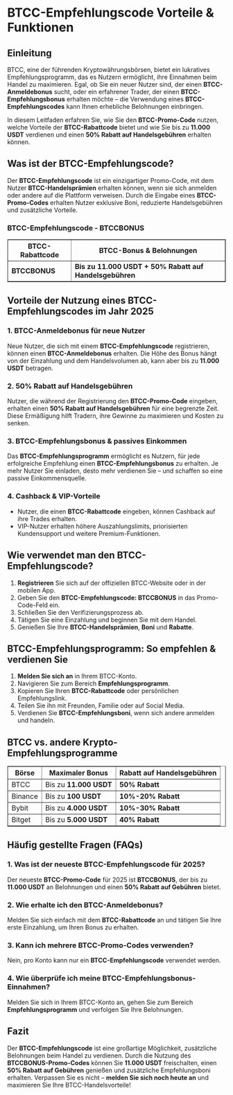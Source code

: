<h1>BTCC-Empfehlungscode Vorteile & Funktionen</h1>
<h2>Einleitung</h2>
<p>BTCC, eine der führenden Kryptowährungsbörsen, bietet ein lukratives Empfehlungsprogramm, das es Nutzern ermöglicht, ihre Einnahmen beim Handel zu maximieren. Egal, ob Sie ein neuer Nutzer sind, der einen <strong>BTCC-Anmeldebonus</strong> sucht, oder ein erfahrener Trader, der einen <strong>BTCC-Empfehlungsbonus</strong> erhalten möchte – die Verwendung eines <strong>BTCC-Empfehlungscodes</strong> kann Ihnen erhebliche Belohnungen einbringen.</p>
<p>In diesem Leitfaden erfahren Sie, wie Sie den <strong>BTCC-Promo-Code</strong> nutzen, welche Vorteile der <strong>BTCC-Rabattcode</strong> bietet und wie Sie bis zu <strong>11.000 USDT</strong> verdienen und einen <strong>50% Rabatt auf Handelsgebühren</strong> erhalten können.</p>

<h2>Was ist der BTCC-Empfehlungscode?</h2>
<p>Der <strong>BTCC-Empfehlungscode</strong> ist ein einzigartiger Promo-Code, mit dem Nutzer <strong>BTCC-Handelsprämien</strong> erhalten können, wenn sie sich anmelden oder andere auf die Plattform verweisen. Durch die Eingabe eines <strong>BTCC-Promo-Codes</strong> erhalten Nutzer exklusive Boni, reduzierte Handelsgebühren und zusätzliche Vorteile.</p>

<h3>BTCC-Empfehlungscode - BTCCBONUS</h3>
<table border="1">
    <tr>
        <th>BTCC-Rabattcode</th>
        <th>BTCC-Bonus & Belohnungen</th>
    </tr>
    <tr>
        <td><strong>BTCCBONUS</strong></td>
        <td><strong>Bis zu 11.000 USDT + 50% Rabatt auf Handelsgebühren</strong></td>
    </tr>
</table>

<h2>Vorteile der Nutzung eines BTCC-Empfehlungscodes im Jahr 2025</h2>

<h3>1. BTCC-Anmeldebonus für neue Nutzer</h3>
<p>Neue Nutzer, die sich mit einem <strong>BTCC-Empfehlungscode</strong> registrieren, können einen <strong>BTCC-Anmeldebonus</strong> erhalten. Die Höhe des Bonus hängt von der Einzahlung und dem Handelsvolumen ab, kann aber bis zu <strong>11.000 USDT</strong> betragen.</p>

<h3>2. 50% Rabatt auf Handelsgebühren</h3>
<p>Nutzer, die während der Registrierung den <strong>BTCC-Promo-Code</strong> eingeben, erhalten einen <strong>50% Rabatt auf Handelsgebühren</strong> für eine begrenzte Zeit. Diese Ermäßigung hilft Tradern, ihre Gewinne zu maximieren und Kosten zu senken.</p>

<h3>3. BTCC-Empfehlungsbonus & passives Einkommen</h3>
<p>Das <strong>BTCC-Empfehlungsprogramm</strong> ermöglicht es Nutzern, für jede erfolgreiche Empfehlung einen <strong>BTCC-Empfehlungsbonus</strong> zu erhalten. Je mehr Nutzer Sie einladen, desto mehr verdienen Sie – und schaffen so eine passive Einkommensquelle.</p>

<h3>4. Cashback & VIP-Vorteile</h3>
<ul>
    <li>Nutzer, die einen <strong>BTCC-Rabattcode</strong> eingeben, können Cashback auf ihre Trades erhalten.</li>
    <li>VIP-Nutzer erhalten höhere Auszahlungslimits, priorisierten Kundensupport und weitere Premium-Funktionen.</li>
</ul>

<h2>Wie verwendet man den BTCC-Empfehlungscode?</h2>
<ol>
    <li><strong>Registrieren</strong> Sie sich auf der offiziellen BTCC-Website oder in der mobilen App.</li>
    <li>Geben Sie den <strong>BTCC-Empfehlungscode: BTCCBONUS</strong> in das Promo-Code-Feld ein.</li>
    <li>Schließen Sie den Verifizierungsprozess ab.</li>
    <li>Tätigen Sie eine Einzahlung und beginnen Sie mit dem Handel.</li>
    <li>Genießen Sie Ihre <strong>BTCC-Handelsprämien</strong>, <strong>Boni</strong> und <strong>Rabatte</strong>.</li>
</ol>

<h2>BTCC-Empfehlungsprogramm: So empfehlen & verdienen Sie</h2>
<ol>
    <li><strong>Melden Sie sich an</strong> in Ihrem BTCC-Konto.</li>
    <li>Navigieren Sie zum Bereich <strong>Empfehlungsprogramm</strong>.</li>
    <li>Kopieren Sie Ihren <strong>BTCC-Rabattcode</strong> oder persönlichen Empfehlungslink.</li>
    <li>Teilen Sie ihn mit Freunden, Familie oder auf Social Media.</li>
    <li>Verdienen Sie <strong>BTCC-Empfehlungsboni</strong>, wenn sich andere anmelden und handeln.</li>
</ol>

<h2>BTCC vs. andere Krypto-Empfehlungsprogramme</h2>
<table border="1">
    <tr>
        <th>Börse</th>
        <th>Maximaler Bonus</th>
        <th>Rabatt auf Handelsgebühren</th>
    </tr>
    <tr>
        <td>BTCC</td>
        <td>Bis zu <strong>11.000 USDT</strong></td>
        <td><strong>50% Rabatt</strong></td>
    </tr>
    <tr>
        <td>Binance</td>
        <td>Bis zu <strong>100 USDT</strong></td>
        <td><strong>10%-20% Rabatt</strong></td>
    </tr>
    <tr>
        <td>Bybit</td>
        <td>Bis zu <strong>4.000 USDT</strong></td>
        <td><strong>10%-30% Rabatt</strong></td>
    </tr>
    <tr>
        <td>Bitget</td>
        <td>Bis zu <strong>5.000 USDT</strong></td>
        <td><strong>40% Rabatt</strong></td>
    </tr>
</table>

<h2>Häufig gestellte Fragen (FAQs)</h2>

<h3>1. Was ist der neueste BTCC-Empfehlungscode für 2025?</h3>
<p>Der neueste <strong>BTCC-Promo-Code</strong> für 2025 ist <strong>BTCCBONUS</strong>, der bis zu <strong>11.000 USDT</strong> an Belohnungen und einen <strong>50% Rabatt auf Gebühren</strong> bietet.</p>

<h3>2. Wie erhalte ich den BTCC-Anmeldebonus?</h3>
<p>Melden Sie sich einfach mit dem <strong>BTCC-Rabattcode</strong> an und tätigen Sie Ihre erste Einzahlung, um Ihren Bonus zu erhalten.</p>

<h3>3. Kann ich mehrere BTCC-Promo-Codes verwenden?</h3>
<p>Nein, pro Konto kann nur ein <strong>BTCC-Empfehlungscode</strong> verwendet werden.</p>

<h3>4. Wie überprüfe ich meine BTCC-Empfehlungsbonus-Einnahmen?</h3>
<p>Melden Sie sich in Ihrem BTCC-Konto an, gehen Sie zum Bereich <strong>Empfehlungsprogramm</strong> und verfolgen Sie Ihre Belohnungen.</p>

<h2>Fazit</h2>
<p>Der <strong>BTCC-Empfehlungscode</strong> ist eine großartige Möglichkeit, zusätzliche Belohnungen beim Handel zu verdienen. Durch die Nutzung des <strong>BTCCBONUS-Promo-Codes</strong> können Sie <strong>11.000 USDT</strong> freischalten, einen <strong>50% Rabatt auf Gebühren</strong> genießen und zusätzliche Empfehlungsboni erhalten. Verpassen Sie es nicht – <strong>melden Sie sich noch heute an</strong> und maximieren Sie Ihre BTCC-Handelsvorteile!</p>
